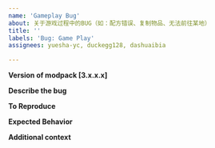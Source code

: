 ```yaml
---
name: 'Gameplay Bug'
about: 关于游戏过程中的BUG（如：配方错误、复制物品、无法前往某地）
title: ''
labels: 'Bug: Game Play'
assignees: yuesha-yc, duckegg128, dashuaibia

---
```


**Version of modpack [3.x.x.x]**


**Describe the bug**


**To Reproduce**


**Expected Behavior**


**Additional context**

